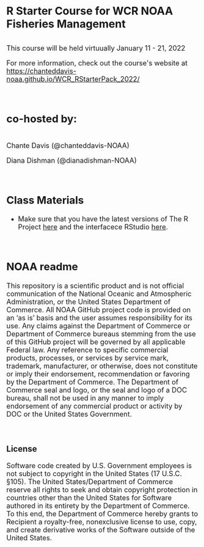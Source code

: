 
<br>

# R Starter Course for WCR NOAA Fisheries Management
<br>
<font size = 4.5> This course will be held virtuually January 11 - 21, 2022

For more information, check out the course's website at https://chanteddavis-noaa.github.io/WCR_RStarterPack_2022/

<br>

## co-hosted by:
<br>
Chante Davis (@chanteddavis-NOAA)

Diana Dishman (@dianadishman-NOAA)

<br>

##  Class Materials

- Make sure that you have the latest versions of The R Project [here](https://www.r-project.org/) and the interfacece RStudio [here](https://rstudio.com/). 

<br>

## NOAA readme

This repository is a scientific product and is not official communication of the National Oceanic and Atmospheric Administration, or the United States Department of Commerce. All NOAA GitHub project code is provided on an ‘as is’ basis and the user assumes responsibility for its use. Any claims against the Department of Commerce or Department of Commerce bureaus stemming from the use of this GitHub project will be governed by all applicable Federal law. Any reference to specific commercial products, processes, or services by service mark, trademark, manufacturer, or otherwise, does not constitute or imply their endorsement, recommendation or favoring by the Department of Commerce. The Department of Commerce seal and logo, or the seal and logo of a DOC bureau, shall not be used in any manner to imply endorsement of any commercial product or activity by DOC or the United States Government.

<br>

### License
Software code created by U.S. Government employees is not subject to copyright in the United States (17 U.S.C. §105). The United States/Department of Commerce reserve all rights to seek and obtain copyright protection in countries other than the United States for Software authored in its entirety by the Department of Commerce. To this end, the Department of Commerce hereby grants to Recipient a royalty-free, nonexclusive license to use, copy, and create derivative works of the Software outside of the United States.


